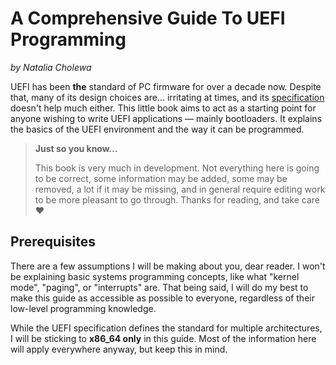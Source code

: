 # A Comprehensive Guide To UEFI Programming
*by Natalia Cholewa*

UEFI has been **the** standard of PC firmware for over a decade now. Despite that, many of its design choices are... irritating at times, and its [specification](https://uefi.org/specifications) doesn't help much either. This little book aims to act as a starting point for anyone wishing to write UEFI applications — mainly bootloaders. It explains the basics of the UEFI environment and the way it can be programmed.

> **Just so you know...**
>
> This book is very much in development. Not everything here is going to be correct, some information may be added, some may be removed, a lot if it may be missing, and in general require editing work to be more pleasant to go through. Thanks for reading, and take care ❤️

## Prerequisites
There are a few assumptions I will be making about you, dear reader. I won't be explaining basic systems programming concepts, like what "kernel mode", "paging", or "interrupts" are. That being said, I will do my best to make this guide as accessible as possible to everyone, regardless of their low-level programming knowledge. 

While the UEFI specification defines the standard for multiple architectures, I will be sticking to **x86_64 only** in this guide. Most of the information here will apply everywhere anyway, but keep this in mind.
